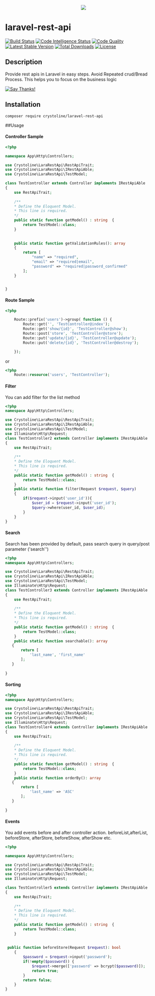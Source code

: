 <p align="center"><img src="https://laravel.com/assets/img/components/logo-laravel.svg"></p>

# laravel-rest-api
[![Build Status](https://scrutinizer-ci.com/g/crystoline/laravel-rest-api/badges/build.png?b=master)](https://scrutinizer-ci.com/g/crystoline/laravel-rest-api/build-status/master)
[![Code Intelligence Status](https://scrutinizer-ci.com/g/crystoline/laravel-rest-api/badges/code-intelligence.svg?b=master)](https://scrutinizer-ci.com/code-intelligence)
[![Code Quality](https://scrutinizer-ci.com/g/crystoline/laravel-rest-api/badges/quality-score.png?b=master)](https://scrutinizer-ci.com/g/crystoline/laravel-rest-api/?branch=master)
[![Latest Stable Version](https://img.shields.io/packagist/v/crystoline/laravel-rest-api.svg?style=flat-square)](https://packagist.org/packages/crystoline/laravel-rest-api)
[![Total Downloads](https://img.shields.io/packagist/dt/crystoline/laravel-rest-api.svg?style=flat-square)](https://packagist.org/packages/crystoline/laravel-rest-api)
[![License](https://img.shields.io/packagist/l/crystoline/laravel-rest-api.svg?style=flat-square)](https://packagist.org/packages/crystoline/laravel-rest-api)

## Description
Provide rest apis in Laravel in easy steps. Avoid Repeated crud/Bread Process. This helps you to focus on the business logic

[![Say Thanks!](https://img.shields.io/badge/Say%20Thanks-!-1EAEDB.svg)](https://saythanks.io/to/crystoline)

## Installation 

```
composer require crystoline/laravel-rest-api
```

##Usage


#### Controller Sample
```php
<?php

namespace App\Http\Controllers;

use Crystoline\LaraRestApi\RestApiTrait;
use Crystoline\LaraRestApi\IRestApiAble;
use Crystoline\LaraRestApi\TestModel;

class TestController extends Controller implements IRestApiAble
{
    use RestApiTrait;
    
    /**
    * Define the Eloquent Model.
    * This line is required.   
    */
    public static function getModel() : string  {
        return TestModel::class;
    }
    
    
    public static function getValidationRules(): array
    {
        return [
            "name" => "required",
            "email" => "required|email",
            "password" => "required|password_confirmed"
        ];
    }


}
```

#### Route Sample

```php
<?php

    Route::prefix('users')->group( function () {
        Route::get('', 'TestController@index');
        Route::get('show/{id}', 'TestController@show');
        Route::post('store', 'TestController@store');
        Route::put('update/{id}', 'TestController@update');
        Route::put('delete/{id}', 'TestController@destroy');

    });
```
or 
```php
<?php
    Route::resource('users', 'TestController');
```
#### Filter
You can add filter for the list method 
```php
<?php
namespace App\Http\Controllers;

use Crystoline\LaraRestApi\RestApiTrait;
use Crystoline\LaraRestApi\IRestApiAble;
use Crystoline\LaraRestApi\TestModel;
use Illuminate\Http\Request;
class TestController2 extends Controller implements IRestApiAble
{
    use RestApiTrait;
    
    /**
    * Define the Eloquent Model.
    * This line is required.   
    */
    public static function getModel() : string  {
        return TestModel::class;
    }
    public static function filter(Request $request, $query)
    {
        if($request->input('user_id')){
            $user_id = $request->input('user_id');
            $query->where(user_id, $user_id);
        }
    }
}
```
#### Search
Search has been provided by default, pass search query in query/post parameter ('search'')
```php
<?php
namespace App\Http\Controllers;

use Crystoline\LaraRestApi\RestApiTrait;
use Crystoline\LaraRestApi\IRestApiAble;
use Crystoline\LaraRestApi\TestModel;
use Illuminate\Http\Request;
class TestController3 extends Controller implements IRestApiAble
{
    use RestApiTrait;
    
    /**
    * Define the Eloquent Model.
    * This line is required.   
    */
    public static function getModel() : string  {
        return TestModel::class;
    }
    public static function searchable(): array
   {
       return [
           'last_name', 'first_name'
       ];
   }
    
}
```
#### Sorting
```php
<?php
namespace App\Http\Controllers;

use Crystoline\LaraRestApi\RestApiTrait;
use Crystoline\LaraRestApi\IRestApiAble;
use Crystoline\LaraRestApi\TestModel;
use Illuminate\Http\Request;
class TestController4 extends Controller implements IRestApiAble
{
    use RestApiTrait;
    
    /**
    * Define the Eloquent Model.
    * This line is required.   
    */
    public static function getModel() : string  {
        return TestModel::class;
    }
    public static function orderBy(): array
   {
       return [
           'last_name' => 'ASC'
       ];
   }
    
}
```

#### Events
You add events before and after controller action. beforeList,afterList, beforeStore, afterStore, beforeShow, afterShow etc.

```php
<?php

namespace App\Http\Controllers;

use Crystoline\LaraRestApi\RestApiTrait;
use Crystoline\LaraRestApi\IRestApiAble;
use Crystoline\LaraRestApi\TestModel;
use Illuminate\Http\Request;

class TestController5 extends Controller implements IRestApiAble
{
    use RestApiTrait;
    
    /**
    * Define the Eloquent Model.
    * This line is required.   
    */
    public static function getModel() : string  {
        return TestModel::class;
    }
    
    
 public function beforeStore(Request $request): bool
    {
        $password = $request->input('password');
        if(!empty($password)) {
            $request->merge(['password' => bcrypt($password)]);
            return true;
        }
        return false;
    }
}

```

